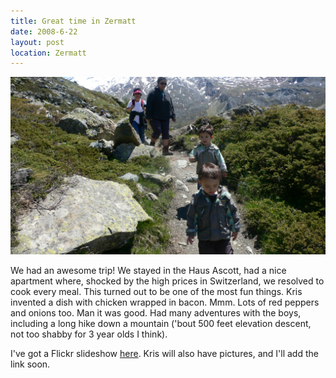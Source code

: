 ```yaml
---
title: Great time in Zermatt
date: 2008-6-22
layout: post
location: Zermatt
---
```


![](images/hiking-down-from-blauherd_2600914434_o.jpg)
  
We had an awesome trip! We stayed in the Haus Ascott, had a nice apartment
where, shocked by the high prices in Switzerland, we resolved to cook every
meal. This turned out to be one of the most fun things. Kris invented a
dish with chicken wrapped in bacon. Mmm. Lots of red peppers and onions
too. Man it was good. Had many adventures with the boys, including a long
hike down a mountain ('bout 500 feet elevation descent, not too shabby
for 3 year olds I think).
  
  
I've got a Flickr slideshow [here](https://flickr.com/photos/ripsawridge/sets/72157605748481978/show/).
Kris will also have pictures, and I'll add the link soon.
